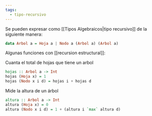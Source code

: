 ```yaml
---
tags:
  - tipo-recursivo
---
```

Se pueden expresar como [[Tipos Algebraicos|tipo recursivo]] de la siguiente manera:
```hs
data Arbol a = Hoja a | Nodo a (Arbol a) (Arbol a)
```

Algunas funciones con [[recursion estructural]]:

Cuanta el total de hojas que tiene un arbol
```hs
hojas :: Arbol a -> Int
hojas (Hoja x) = 1
hojas (Nodo x i d) = hojas i + hojas d
```

Mide la altura de un árbol
```hs
altura :: Arbol a -> Int
altura (Hoja x) = 0
altura (Nodo x i d) = 1 + (altura i `max` altura d)
```
